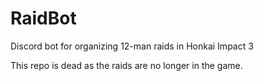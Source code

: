 # RaidBot
Discord bot for organizing 12-man raids in Honkai Impact 3

This repo is dead as the raids are no longer in the game.
